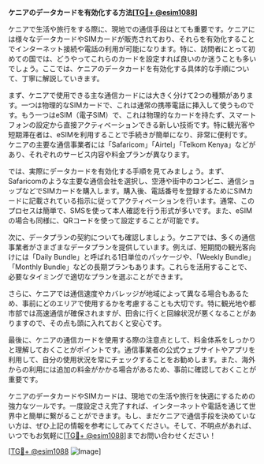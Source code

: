 **ケニアのデータカードを有効化する方法[[TG💪+ @esim1088](https://t.me/s/esim1088)]**

ケニアで生活や旅行をする際に、現地での通信手段はとても重要です。ケニアには様々なデータカードやSIMカードが販売されており、それらを有効化することでインターネット接続や電話の利用が可能になります。特に、訪問者にとって初めての国では、どうやってこれらのカードを設定すれば良いのか迷うことも多いでしょう。ここでは、ケニアのデータカードを有効化する具体的な手順について、丁寧に解説していきます。

まず、ケニアで使用できる主な通信カードには大きく分けて2つの種類があります。一つは物理的なSIMカードで、これは通常の携帯電話に挿入して使うものです。もう一つはeSIM（電子SIM）で、これは物理的なカードを持たず、スマートフォンの設定から直接アクティベーションできる新しい技術です。特に観光客や短期滞在者は、eSIMを利用することで手続きが簡単になり、非常に便利です。ケニアの主要な通信事業者には「Safaricom」「Airtel」「Telkom Kenya」などがあり、それぞれのサービス内容や料金プランが異なります。

では、実際にデータカードを有効化する手順を見てみましょう。まず、Safaricomのような主要な通信会社を選択し、空港や街中のコンビニ、通信ショップなどでSIMカードを購入します。購入後、電話番号を登録するためにSIMカードに記載されている指示に従ってアクティベーションを行います。通常、このプロセスは簡単で、SMSを使って本人確認を行う形式が多いです。また、eSIMの場合も同様に、QRコードを使って設定することが可能です。

次に、データプランの契約についても確認しましょう。ケニアでは、多くの通信事業者がさまざまなデータプランを提供しています。例えば、短期間の観光客向けには「Daily Bundle」と呼ばれる1日単位のパッケージや、「Weekly Bundle」「Monthly Bundle」などの長期プランもあります。これらを活用することで、必要なタイミングで適切なプランを選ぶことができます。

さらに、ケニアでは通信速度やカバレッジが地域によって異なる場合もあるため、事前にどのエリアで使用するかを考慮することも大切です。特に観光地や都市部では高速通信が確保されますが、田舎に行くと回線状況が悪くなることがありますので、その点も頭に入れておくと安心です。

最後に、ケニアの通信カードを使用する際の注意点として、料金体系をしっかりと理解しておくことがポイントです。通信事業者の公式ウェブサイトやアプリを利用して、自分の使用状況を常にチェックすることをお勧めします。また、海外からの利用には追加の料金がかかる場合があるため、事前に確認しておくことが重要です。

ケニアのデータカードやSIMカードは、現地での生活や旅行を快適にするための強力なツールです。一度設定さえ完了すれば、インターネットや電話を通じて世界中と簡単に繋がることができます。もし、まだケニアで通信手段を決めていない方は、ぜひ上記の情報を参考にしてみてください。そして、不明点があれば、いつでもお気軽に[[TG💪+ @esim1088](https://t.me/s/esim1088)]までお問い合わせください！

[[TG💪+ @esim1088](https://t.me/s/esim1088) ![Image](https://i.postimg.cc/Y0z9fWf4/image.png)]